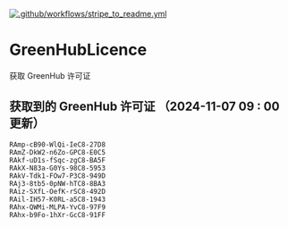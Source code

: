 [![.github/workflows/stripe_to_readme.yml](https://github.com/zjx-kimi/GreenHubLicence/actions/workflows/stripe_to_readme.yml/badge.svg)](https://github.com/zjx-kimi/GreenHubLicence/actions/workflows/stripe_to_readme.yml)
# GreenHubLicence
获取 GreenHub 许可证
## 获取到的 GreenHub 许可证 （2024-11-07 09 : 00 更新）
```
RAmp-cB90-WlQi-IeC8-27D8
RAmZ-DkW2-n6Zo-GPC8-E0C5
RAkf-uD1s-fSqc-zgC8-BA5F
RAkX-N83a-G0Ys-98C8-5953
RAkV-Tdk1-FOw7-P3C8-949D
RAj3-8tb5-0pNW-hTC8-8BA3
RAiz-SXfL-OefK-rSC8-492D
RAil-IH57-K0RL-a5C8-1943
RAhx-QWMi-MLPA-YvC8-97F9
RAhx-b9Fo-1hXr-GcC8-91FF
```
